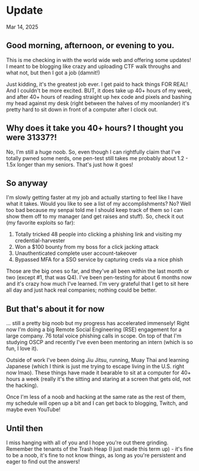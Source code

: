 # Update
Mar 14, 2025

## Good morning, afternoon, or evening to you. 

This is me checking in with the world wide web and offering some updates! I meant to be blogging like crazy and uploading CTF walk throughs and what not, but then I got a job (damnit!)

Just kidding, it's the greatest job ever. I get paid to hack things FOR REAL! And I couldn't be more excited. BUT, it does take up 40+ hours of my week, and after 40+ hours of reading straight up hex code and pixels and bashing my head against my desk (right between the halves of my moonlander) it's pretty hard to sit down in front of a computer after I clock out.

## Why does it take you 40+ hours? I thought you were 31337?!
No, I'm still a huge noob. So, even though I can rightfully claim that I've totally pwned some nerds, one pen-test still takes me probably about 1.2 - 1.5x longer than my seniors. That's just how it goes! 

## So anyway
I'm slowly getting faster at my job and actually starting to feel like I have what it takes. Would you like to see a list of my accomplishments? No? Well too bad because my senpai told me I should keep track of them so I can show them off to my manager (and get raises and stuff). So, check it out (my favorite exploits so far):

1. Totally tricked 48 people into clicking a phishing link and visiting my credential-harvester
2. Won a $100 bounty from my boss for a click jacking attack
3. Unauthenticated complete user account-takeover
4. Bypassed MFA for a SSO service by capturing creds via a nice phish

Those are the big ones so far, and they've all been within the last month or two (except #1, that was Q4). I've been pen-testing for about 6 months now and it's crazy how much I've learned. I'm very grateful that I get to sit here all day and just hack real companies; nothing could be better.

## But that's about it for now
... still a pretty big noob but my progress has accelerated immensely! Right now I'm doing a big Remote Social Engineering (RSE) engagement for a large company. 76 total voice phishing calls in scope. On top of that I'm studying OSCP and recently I've even been mentoring an intern (which is so fun, I love it).

Outside of work I've been doing Jiu Jitsu, running, Muay Thai and learning Japanese (which I think is just me trying to escape living in the U.S. right now lmao). These things have made it bearable to sit at a computer for 40+ hours a week (really it's the sitting and staring at a screen that gets old, not the hacking). 

Once I'm less of a noob and hacking at the same rate as the rest of them, my schedule will open up a bit and I can get back to blogging, Twitch, and maybe even YouTube!

## Until then
I miss hanging with all of you and I hope you're out there grinding. Remember the tenants of the Trash Heap (I just made this term up) - it's fine to be a noob, it's fine to not know things, as long as you're persistent and eager to find out the answers!
